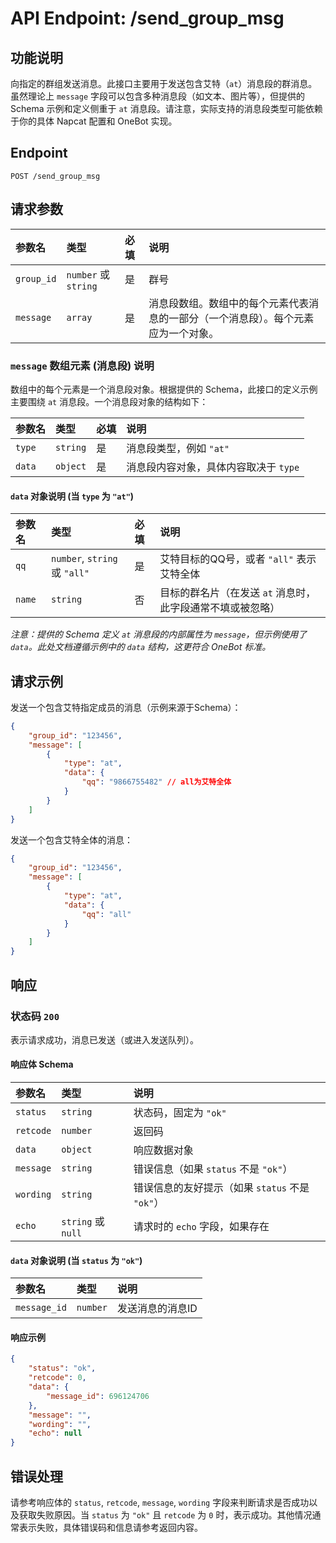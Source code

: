 # API Endpoint: /send_group_msg

## 功能说明

向指定的群组发送消息。此接口主要用于发送包含艾特（`at`）消息段的群消息。虽然理论上 `message` 字段可以包含多种消息段（如文本、图片等），但提供的 Schema 示例和定义侧重于 `at` 消息段。请注意，实际支持的消息段类型可能依赖于你的具体 Napcat 配置和 OneBot 实现。

## Endpoint

`POST /send_group_msg`

## 请求参数

| 参数名    | 类型          | 必填 | 说明                                                                 |
| :-------- | :------------ | :--- | :------------------------------------------------------------------- |
| `group_id` | `number` 或 `string` | 是   | 群号                                                                 |
| `message` | `array`       | 是   | 消息段数组。数组中的每个元素代表消息的一部分（一个消息段）。每个元素应为一个对象。 |

### `message` 数组元素 (消息段) 说明

数组中的每个元素是一个消息段对象。根据提供的 Schema，此接口的定义示例主要围绕 `at` 消息段。一个消息段对象的结构如下：

| 参数名   | 类型     | 必填 | 说明                               |
| :------- | :------- | :--- | :--------------------------------- |
| `type`   | `string` | 是   | 消息段类型，例如 `"at"`             |
| `data`   | `object` | 是   | 消息段内容对象，具体内容取决于 `type` |

#### `data` 对象说明 (当 `type` 为 `"at"`)

| 参数名 | 类型                | 必填 | 说明                                   |
| :----- | :------------------ | :--- | :------------------------------------- |
| `qq`   | `number`, `string` 或 `"all"` | 是   | 艾特目标的QQ号，或者 `"all"` 表示艾特全体 |
| `name` | `string`            | 否   | 目标的群名片（在发送 `at` 消息时，此字段通常不填或被忽略） |

*注意：提供的 Schema 定义 `at` 消息段的内部属性为 `message`，但示例使用了 `data`。此处文档遵循示例中的 `data` 结构，这更符合 OneBot 标准。*

## 请求示例

发送一个包含艾特指定成员的消息（示例来源于Schema）：

```json
{
    "group_id": "123456",
    "message": [
        {
            "type": "at",
            "data": {
                "qq": "9866755482" // all为艾特全体
            }
        }
    ]
}
```

发送一个包含艾特全体的消息：

```json
{
    "group_id": "123456",
    "message": [
        {
            "type": "at",
            "data": {
                "qq": "all"
            }
        }
    ]
}
```

## 响应

### 状态码 `200`

表示请求成功，消息已发送（或进入发送队列）。

#### 响应体 Schema

| 参数名      | 类型      | 说明                                   |
| :---------- | :-------- | :------------------------------------- |
| `status`    | `string`  | 状态码，固定为 `"ok"`                   |
| `retcode`   | `number`  | 返回码                                 |
| `data`      | `object`  | 响应数据对象                           |
| `message`   | `string`  | 错误信息（如果 `status` 不是 `"ok"`）   |
| `wording`   | `string`  | 错误信息的友好提示（如果 `status` 不是 `"ok"`） |
| `echo`      | `string` 或 `null` | 请求时的 `echo` 字段，如果存在       |

#### `data` 对象说明 (当 `status` 为 `"ok"`)

| 参数名      | 类型      | 说明     |
| :---------- | :-------- | :------- |
| `message_id` | `number`  | 发送消息的消息ID |

#### 响应示例

```json
{
    "status": "ok",
    "retcode": 0,
    "data": {
        "message_id": 696124706
    },
    "message": "",
    "wording": "",
    "echo": null
}
```

## 错误处理

请参考响应体的 `status`, `retcode`, `message`, `wording` 字段来判断请求是否成功以及获取失败原因。当 `status` 为 `"ok"` 且 `retcode` 为 `0` 时，表示成功。其他情况通常表示失败，具体错误码和信息请参考返回内容。
